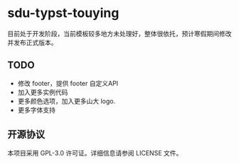 # sdu-typst-touying

目前处于开发阶段，当前模板较多地方未处理好，整体很依托，预计寒假期间修改并发布正式版本。

## TODO

- 修改 footer，提供 footer 自定义API
- 加入更多实例代码
- 更多颜色选项，加入更多山大 logo.
- 更多字体支持

## 开源协议

本项目采用 GPL-3.0 许可证。详细信息请参阅 LICENSE 文件。

